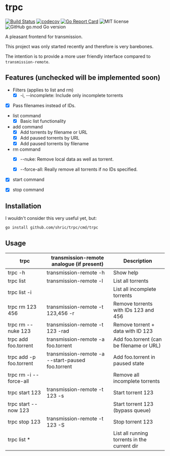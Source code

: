 # trpc

[![Build Status](https://travis-ci.org/shric/trpc.svg?branch=master)](https://travis-ci.org/shric/trpc)
[![codecov](https://codecov.io/gh/shric/trpc/branch/master/graph/badge.svg)](https://codecov.io/gh/shric/trpc)
[![Go Report Card](https://goreportcard.com/badge/github.com/shric/trpc)](https://goreportcard.com/report/github.com/shric/trpc)
![MIT license](https://img.shields.io/github/license/shric/trpc)
![GitHub go.mod Go version](https://img.shields.io/github/go-mod/go-version/shric/trpc)

A pleasant frontend for transmission.

This project was only started recently and therefore is very barebones.

The intention is to provide a more user friendly interface compared to `transmission-remote`.

## Features (unchecked will be implemented soon)

* Filters (applies to list and rm)
  * [x] -i, --incomplete: Include only incomplete torrents

* [x] Pass filenames instead of IDs.

* list command
  * [x] Basic list functionality

* add command
  * [x] Add torrents by filename or URL
  * [x] Add paused torrents by URL
  * [x] Add paused torrents by filename

* rm command
  * [x] --nuke: Remove local data as well as torrent.
  * [x] --force-all: Really remove all torrents if no IDs specified.


* [x] start command

* [x] stop command

## Installation

I wouldn't consider this very useful yet, but:

```sh
go install github.com/shric/trpc/cmd/trpc
```
## Usage

| trpc                    | transmission-remote analogue (if present)         | Description                                  |
| ----------------------- | ------------------------------------------------- | -------------------------------------------- |
| trpc -h                 | transmission-remote -h                            | Show help                                    |
| trpc list               | transmission-remote -l                            | List all torrents                            |
| trpc list -i            |                                                   | List all incomplete torrents                 |
| trpc rm 123 456         | transmission-remote -t 123,456 -r                 | Remove torrents with IDs 123 and 456         |
| trpc rm --nuke 123      | transmission-remote -t 123 -rad                   | Remove torrent + data with ID 123            |
| trpc add foo.torrent    | transmission-remote -a foo.torrent                | Add foo.torrent (can be filename or URL)     |
| trpc add -p foo.torrent | transmission-remote -a --start-paused foo.torrent | Add foo.torrent in paused state              |
| trpc rm -i --force-all  |                                                   | Remove all incomplete torrents               |
| trpc start 123          | transmission-remote -t 123 -s                     | Start torrent 123                            |
| trpc start --now 123    |                                                   | Start torrent 123 (bypass queue)             |
| trpc stop 123           | transmission-remote -t 123 -S                     | Stop torrent 123                             |
| trpc list *             |                                                   | List all running torrents in the current dir |
